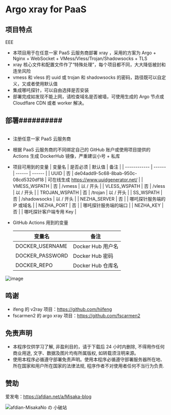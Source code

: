 # Argo xray for PaaS

## 项目特点
EEE
* 本项目用于在任意一家 PaaS 云服务商部署 xray ，采用的方案为 Argo + Nginx + WebSocket + VMess/Vless/Trojan/Shadowsocks + TLS
* xray 核心文件和配置文件作了“特殊处理”，每个项目都不同，大大降低被封和连坐风险
* vmess 和 vless 的 uuid 或 trojan 和 shadowsocks 的密码，路径既可以自定义，又或者使用默认值
* 集成哪吒探针，可以自由选择是否安装
* 部署完成如发现不能上网，请检查域名是否被墙，可使用生成的 Argo 节点或 Cloudflare CDN 或者 worker 解决。
###
## 部署##########
######
* 注册任意一家 PaaS 云服务商
* 根据 PaaS 云服务商的不同绑定自己的 GitHub 账户或使用项目提供的 Actions 生成 DockerHub 镜像，严重建议小号 + 私库
* 项目可用到的变量
  | 变量名 | 是否必须 | 默认值 | 备注 |
  | ------------ | ------ | ------ | ------ |
  | UUID         | 否 | de04add9-5c68-8bab-950c-08cd5320df18 | 可在线生成 https://www.uuidgenerator.net/ |
  | VMESS_WSPATH  | 否 | /vmess | 以 / 开头 |
  | VLESS_WSPATH  | 否 | /vless | 以 / 开头 |
  | TROJAN_WSPATH | 否 | /trojan | 以 / 开头 |
  | SS_WSPATH     | 否 | /shadowsocks | 以 / 开头 |
  | NEZHA_SERVER  | 否 |     | 哪吒探针服务端的 IP 或域名 |
  | NEZHA_PORT    | 否 |     | 哪吒探针服务端的端口 |
  | NEZHA_KEY     | 否 |     | 哪吒探针客户端专用 Key |

* GitHub Actions 用到的变量

  |    变量名     |      备注      |
  | ------------- | -------------- |
  |DOCKER_USERNAME|Docker Hub 用户名|
  |DOCKER_PASSWORD|Docker Hub 密码  |
  |DOCKER_REPO    |Docker Hub 仓库名|

![image](https://user-images.githubusercontent.com/116990986/211692321-34df154a-320a-448f-9abe-2efab9c53550.png)

## 鸣谢

* ifeng 的 v2ray 项目：https://github.com/hiifeng
* fscarmen2 的 argo xray 项目：https://github.com/fscarmen2

## 免责声明

* 本程序仅供学习了解, 非盈利目的，请于下载后 24 小时内删除, 不得用作任何商业用途, 文字、数据及图片均有所属版权, 如转载须注明来源。
* 使用本程序必循遵守部署免责声明。使用本程序必循遵守部署服务器所在地、所在国家和用户所在国家的法律法规, 程序作者不对使用者任何不当行为负责.

## 赞助

爱发电：https://afdian.net/a/Misaka-blog

![afdian-MisakaNo の 小破站](https://user-images.githubusercontent.com/122191366/211533469-351009fb-9ae8-4601-992a-abbf54665b68.jpg)
